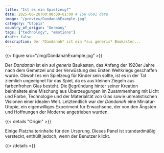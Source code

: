 ```yaml
---
title: "Ist es ein Spielzeug?"
date: 2025-06-20T00:00:00+01:00 # ISO 8601 date
image: "/preview/DandanahExample.jpg"
category: "Utopia"
country_of_origin: "Germany"
tags: ["technology", "emotions"]
draft: false
description: Der *Dandanah* ist ein *sui generis* Baukasten...
---
```




{{< figure src="/img/DandanahExample.jpg" >}}

Der *Dandanah* ist ein *sui generis* Baukasten, das Anfang der 1920er Jahre nach dem Gemetzel und der Verwüstung des Ersten Weltkriegs geschaffen wurde. Obwohl es ein Spielzeug für Kinder sein sollte, ist es in der Tat ziemlich ungeeignet für das Spiel, da es aus kleinen Ziegeln aus farbenfrohen Glas besteht. Die Begründung hinter seiner Kreation beinhaltete eine Mischung aus Überzeugungen im Zusammenhang mit Licht und Farbe, Technologie und der Materialität von Glas sowie unrealistischen Visionen einer idealen Welt. Letztendlich war der *Dandanah* eine Miniatur-Utopie, ein eigenwilliges Experiment für Erwachsene, der von den Ängsten und Hoffnungen der Moderne angetrieben wurden.

{{< details "Origin" >}}

Einige Platzhalterinhalte für den Ursprung. Dieses Panel ist standardmäßig versteckt, enthüllt jedoch, wenn der Benutzer klickt.

{{< /details >}}

